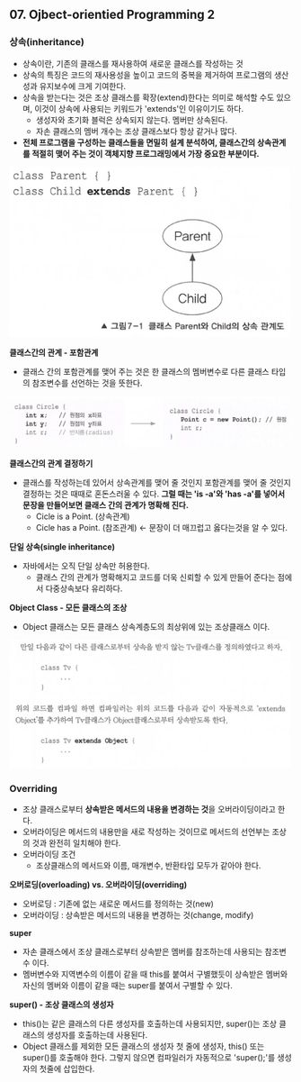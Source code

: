 ## 07. Ojbect-orientied Programming 2

### 상속(inheritance)

- 상속이란, 기존의 클래스를 재사용하여 새로운 클래스를 작성하는 것
- 상속의 특징은 코드의 재사용성을 높이고 코드의 중복을 제거하여 프로그램의 생산성과 유지보수에 크게 기여한다.
- 상속을 받는다는 것은 조상 클래스를 확장(extend)한다는 의미로 해석할 수도 있으며, 이것이 상속에 사용되는 키워드가 'extends'인 이유이기도 하다.
    - 생성자와 초기화 블럭은 상속되지 않는다. 멤버만 상속된다.
    - 자손 클래스의 멤버 개수는 조상 클래스보다 항상 같거나 많다.
- **전체 프로그램을 구성하는 클래스들을 면밀히 설계 분석하여, 클래스간의 상속관계를 적절히 맺어 주는 것이 객체지향 프로그래밍에서 가장 중요한 부분이다.**

<img src="/src/me/study/object_oriented_programming2/img/1.jpeg" width="500px;">

**클래스간의 관계 - 포함관계**

- 클래스 간의 포함관계를 맺어 주는 것은 한 클래스의 멤버변수로 다른 클래스 타입의 참조변수를 선언하는 것을 뜻한다.

<img src="/src/me/study/object_oriented_programming2/img/2.jpeg" width="500px;">

**클래스간의 관계 결정하기**

- 클래스를 작성하는데 있어서 상속관계를 맺어 줄 것인지 포함관계를 맺어 줄 것인지 결정하는 것은 때때로 혼돈스러울 수 있다. **그럴 때는 'is -a'와 'has -a'를 넣어서 문장을 만들어보면 클래스 간의 관계가 명확해 진다.**
    - Cicle is a Point. (상속관계)
    - Cicle has a Point. (참조관계) ← 문장이 더 매끄럽고 옳다는것을 알 수 있다.

**단일 상속(single inheritance)**

- 자바에서는 오직 단일 상속만 허용한다.
    - 클래스 간의 관계가 명확해지고 코드를 더욱 신뢰할 수 있게 만들어 준다는 점에서 다중상속보다 유리하다.

**Object Class - 모든 클래스의 조상**

- Object 클래스는 모든 클래스 상속계층도의 최상위에 있는 조상클래스 이다.

<img src="/src/me/study/object_oriented_programming2/img/3.jpeg" width="500px;">

### Overriding

- 조상 클래스로부터 **상속받은 메서드의 내용을 변경하는 것**을 오버라이딩이라고 한다.
- 오버라이딩은 메서드의 내용만을 새로 작성하는 것이므로 메서드의 선언부는 조상의 것과 완전히 일치해야 한다.
- 오버라이딩 조건
    - 조상클래스의 메서드와 이름, 매개변수, 반환타입 모두가 같아야 한다.

**오버로딩(overloading) vs. 오버라이딩(overriding)**

- 오버로딩 : 기존에 없는 새로운 메서드를 정의하는 것(new)
- 오버라이딩 : 상속받은 메서드의 내용을 변경하는 것(change, modify)

**super**

- 자손 클래스에서 조상 클래스로부터 상속받은 멤버를 참조하는데 사용되는 참조변수 이다.
- 멤버변수와 지역변수의 이름이 같을 때  this를 붙여서 구별했듯이 상속받은 멤버와 자신의 멤버와 이름이 같을 때는 super를 붙여서 구별할 수 있다.

**super() - 조상 클래스의 생성자**

- this()는 같은 클래스의 다른 생성자를 호출하는데 사용되지만, super()는 조상 클래스의 생성자를 호출하는데 사용된다.
- Object 클래스를 제외한 모든 클래스의 생성자 첫 줄에 생성자, this() 또는 super()를 호출해야 한다. 그렇지 않으면 컴파일러가 자동적으로 'super();'를 생성자의 첫줄에 삽입한다.
